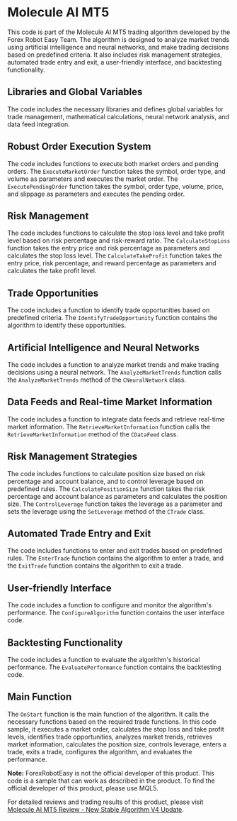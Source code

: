 # Molecule AI MT5

This code is part of the Molecule AI MT5 trading algorithm developed by the Forex Robot Easy Team. The algorithm is designed to analyze market trends using artificial intelligence and neural networks, and make trading decisions based on predefined criteria. It also includes risk management strategies, automated trade entry and exit, a user-friendly interface, and backtesting functionality.

## Libraries and Global Variables

The code includes the necessary libraries and defines global variables for trade management, mathematical calculations, neural network analysis, and data feed integration.

## Robust Order Execution System

The code includes functions to execute both market orders and pending orders. The `ExecuteMarketOrder` function takes the symbol, order type, and volume as parameters and executes the market order. The `ExecutePendingOrder` function takes the symbol, order type, volume, price, and slippage as parameters and executes the pending order.

## Risk Management

The code includes functions to calculate the stop loss level and take profit level based on risk percentage and risk-reward ratio. The `CalculateStopLoss` function takes the entry price and risk percentage as parameters and calculates the stop loss level. The `CalculateTakeProfit` function takes the entry price, risk percentage, and reward percentage as parameters and calculates the take profit level.

## Trade Opportunities

The code includes a function to identify trade opportunities based on predefined criteria. The `IdentifyTradeOpportunity` function contains the algorithm to identify these opportunities.

## Artificial Intelligence and Neural Networks

The code includes a function to analyze market trends and make trading decisions using a neural network. The `AnalyzeMarketTrends` function calls the `AnalyzeMarketTrends` method of the `CNeuralNetwork` class.

## Data Feeds and Real-time Market Information

The code includes a function to integrate data feeds and retrieve real-time market information. The `RetrieveMarketInformation` function calls the `RetrieveMarketInformation` method of the `CDataFeed` class.

## Risk Management Strategies

The code includes functions to calculate position size based on risk percentage and account balance, and to control leverage based on predefined rules. The `CalculatePositionSize` function takes the risk percentage and account balance as parameters and calculates the position size. The `ControlLeverage` function takes the leverage as a parameter and sets the leverage using the `SetLeverage` method of the `CTrade` class.

## Automated Trade Entry and Exit

The code includes functions to enter and exit trades based on predefined rules. The `EnterTrade` function contains the algorithm to enter a trade, and the `ExitTrade` function contains the algorithm to exit a trade.

## User-friendly Interface

The code includes a function to configure and monitor the algorithm's performance. The `ConfigureAlgorithm` function contains the user interface code.

## Backtesting Functionality

The code includes a function to evaluate the algorithm's historical performance. The `EvaluatePerformance` function contains the backtesting code.

## Main Function

The `OnStart` function is the main function of the algorithm. It calls the necessary functions based on the required trade functions. In this code sample, it executes a market order, calculates the stop loss and take profit levels, identifies trade opportunities, analyzes market trends, retrieves market information, calculates the position size, controls leverage, enters a trade, exits a trade, configures the algorithm, and evaluates the performance.

**Note:** ForexRobotEasy is not the official developer of this product. This code is a sample that can work as described in the product. To find the official developer of this product, please use MQL5.

For detailed reviews and trading results of this product, please visit [Molecule AI MT5 Review - New Stable Algorithm V4 Update](https://forexroboteasy.com/forex-robot-review/molecule-ai-mt5-review-new-stable-algorithm-v4-update/).
